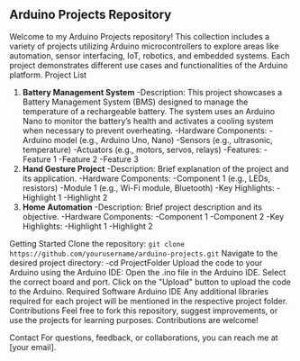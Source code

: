 ## Arduino Projects Repository

Welcome to my Arduino Projects repository! This collection includes a variety of projects utilizing Arduino microcontrollers to explore areas like automation, sensor interfacing, IoT, robotics, and embedded systems. Each project demonstrates different use cases and functionalities of the Arduino platform.
Project List

1. **Battery Management System**
   -Description:
   This project showcases a Battery Management System (BMS) designed to manage the temperature of a rechargeable battery. The system uses an Arduino Nano to monitor the battery’s health and activates a cooling system when necessary to prevent overheating.
   -Hardware Components:
   -Arduino model (e.g., Arduino Uno, Nano)
   -Sensors (e.g., ultrasonic, temperature)
   -Actuators (e.g., motors, servos, relays)
   -Features:
   -Feature 1
   -Feature 2
   -Feature 3
2. **Hand Gesture Project**
   -Description: Brief explanation of the project and its application.
   -Hardware Components:
   -Component 1 (e.g., LEDs, resistors)
   -Module 1 (e.g., Wi-Fi module, Bluetooth)
   -Key Highlights:
   -Highlight 1
   -Highlight 2
3. **Home Automation**
   -Description: Brief project description and its objective.
   -Hardware Components:
   -Component 1
   -Component 2
   -Key Highlights:
   -Highlight 1
   -Highlight 2

Getting Started
Clone the repository:
`git clone https://github.com/yourusername/arduino-projects.git`
Navigate to the desired project directory:
-cd ProjectFolder
Upload the code to your Arduino using the Arduino IDE:
Open the .ino file in the Arduino IDE.
Select the correct board and port.
Click on the "Upload" button to upload the code to the Arduino.
Required Software
Arduino IDE
Any additional libraries required for each project will be mentioned in the respective project folder.
Contributions
Feel free to fork this repository, suggest improvements, or use the projects for learning purposes. Contributions are welcome!

Contact
For questions, feedback, or collaborations, you can reach me at [your email].
